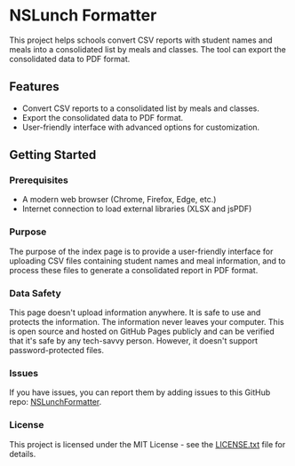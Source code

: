 # NSLunch Formatter

This project helps schools convert CSV reports with student names and meals into a consolidated list by meals and classes. The tool can export the consolidated data to PDF format.

## Features

-   Convert CSV reports to a consolidated list by meals and classes.
-   Export the consolidated data to PDF format.
-   User-friendly interface with advanced options for customization.

## Getting Started

### Prerequisites

-   A modern web browser (Chrome, Firefox, Edge, etc.)
-   Internet connection to load external libraries (XLSX and jsPDF)

### Purpose

The purpose of the index page is to provide a user-friendly interface for uploading CSV files containing student names and meal information, and to process these files to generate a consolidated report in PDF format.

### Data Safety

This page doesn't upload information anywhere. It is safe to use and protects the information. The information never leaves your computer. This is open source and hosted on GitHub Pages publicly and can be verified that it's safe by any tech-savvy person. However, it doesn't support password-protected files.

### Issues

If you have issues, you can report them by adding issues to this GitHub repo: [NSLunchFormatter](https://github.com/Shereef/NSLunchFormatter/issues).

### License

This project is licensed under the MIT License - see the [LICENSE.txt](LICENSE.txt) file for details.
